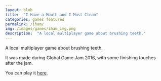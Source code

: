 ```yaml
---
layout: blob
title:  "I Have a Mouth and I Must Clean"
categories: games featured
permalink: /iham/
img: /images/games/iham_img.png
description:  "A local multiplayer game about brushing teeth."
---
```

A local multiplayer game about brushing teeth.

It was made during Global Game Jam 2016, with some finishing touches after the jam.

You can play it [here](http://www.kongregate.com/games/michaelshalyt/i-have-a-mouth-and-i-must-clean).
